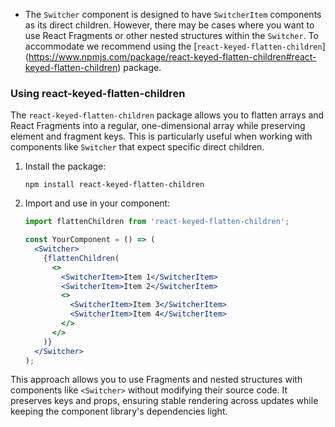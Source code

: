 - The `Switcher` component is designed to have `SwitcherItem` components as its
  direct children. However, there may be cases where you want to use React
  Fragments or other nested structures within the `Switcher`. To accommodate we
  recommend using the [`react-keyed-flatten-children`]
  (https://www.npmjs.com/package/react-keyed-flatten-children#react-keyed-flatten-children)
  package.

### Using react-keyed-flatten-children

The `react-keyed-flatten-children` package allows you to flatten arrays and
React Fragments into a regular, one-dimensional array while preserving element
and fragment keys. This is particularly useful when working with components like
`Switcher` that expect specific direct children.

1. Install the package:

   ```
   npm install react-keyed-flatten-children
   ```

2. Import and use in your component:

   ```jsx
   import flattenChildren from 'react-keyed-flatten-children';

   const YourComponent = () => (
     <Switcher>
       {flattenChildren(
         <>
           <SwitcherItem>Item 1</SwitcherItem>
           <SwitcherItem>Item 2</SwitcherItem>
           <>
             <SwitcherItem>Item 3</SwitcherItem>
             <SwitcherItem>Item 4</SwitcherItem>
           </>
         </>
       )}
     </Switcher>
   );
   ```

This approach allows you to use Fragments and nested structures with components
like `<Switcher>` without modifying their source code. It preserves keys and
props, ensuring stable rendering across updates while keeping the component
library's dependencies light.
